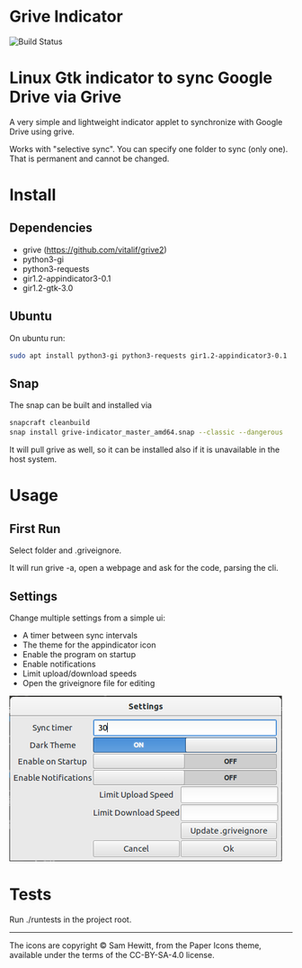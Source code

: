 # Grive Indicator

![Build Status](https://api.travis-ci.org/LyzardKing/grive-indicator.svg?branch=master)


# Linux Gtk indicator to sync Google Drive via Grive

A very simple and lightweight indicator applet to synchronize with Google Drive using grive.

Works with "selective sync". You can specify one folder to sync (only one). That is permanent and cannot be changed.

# Install

 ## Dependencies

- grive (https://github.com/vitalif/grive2)
- python3-gi
- python3-requests
- gir1.2-appindicator3-0.1
- gir1.2-gtk-3.0

## Ubuntu

On ubuntu run:
```sh
sudo apt install python3-gi python3-requests gir1.2-appindicator3-0.1
```

## Snap

The snap can be built and installed via 
```sh
snapcraft cleanbuild
snap install grive-indicator_master_amd64.snap --classic --dangerous
```

It will pull grive as well, so it can be installed also if it is unavailable in the host system.

# Usage

## First Run

Select folder and .griveignore.

It will run grive -a, open a webpage and ask for the code, parsing the cli.

## Settings

Change multiple settings from a simple ui:
- A timer between sync intervals
- The theme for the appindicator icon
- Enable the program on startup
- Enable notifications
- Limit upload/download speeds
- Open the griveignore file for editing

[![settings_screenshot](settings.png)](settings.png)

# Tests

Run ./runtests in the project root.

----
The icons are copyright © Sam Hewitt, from the Paper Icons theme, available under the terms of the CC-BY-SA-4.0 license.
